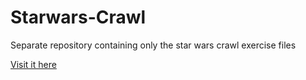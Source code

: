 # Starwars-Crawl
Separate repository containing only the star wars crawl exercise files

[Visit it here](https://marchoutreille.github.io/starwars.html)
